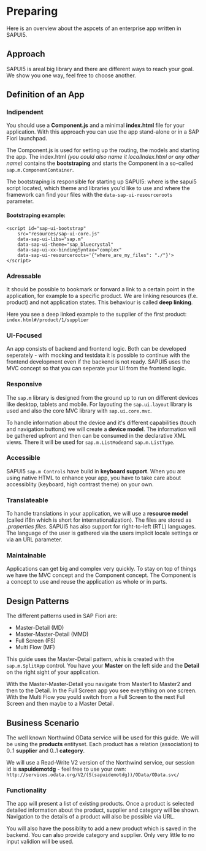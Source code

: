# Preparing

Here is an overview about the aspcets of an enterprise app written in SAPUI5.

## Approach
SAPUI5 is areal big library and there are different ways to reach your goal. We show you one way, feel free to choose another.

## Definition of an App
### Indipendent
You should use a **Component.js** and a minimal **index.html** file for your application. With this approach you can use the app stand-alone or in a SAP Fiori launchpad.

The Component.js is used for setting up the routing, the models and starting the app.
The index.html _(you could also name it localIndex.html or any other name)_ contains the **bootstraping** and starts the Component in a so-called ```sap.m.ComponentContainer```.

The bootstraping is responsible for starting up SAPUI5: where is the sapui5 script located, which theme and libraries you'd like to use and where the framework can find your files with the ```data-sap-ui-resourceroots``` parameter.

#### Bootstraping example:
```
<script id="sap-ui-bootstrap"
	src="resources/sap-ui-core.js"
	data-sap-ui-libs="sap.m"
	data-sap-ui-theme="sap_bluecrystal"
	data-sap-ui-xx-bindingSyntax="complex"
	data-sap-ui-resourceroots='{"where_are_my_files": "./"}'>
</script>
```
### Adressable
It should be possible to bookmark or forward a link to a certain point in the application, for example to a specific product. We are linking resources (f.e. product) and not application states. This behaviour is called **deep linking**.

Here you see a deep linked example to the supplier of the first product: ```index.html#/product/1/supplier```

### UI-Focused
An app consists of backend and frontend logic. Both can be developed seperately - with mocking and testdata it is possible to continue with the frontend development even if the backend is not ready. SAPUI5 uses the MVC concept so that you can seperate your UI from the frontend logic.

### Responsive
The ```sap.m``` library is designed from the ground up to run on different devices like desktop, tablets and mobile. For layouting the ```sap.ui.layout``` library is used and also the core MVC library with ```sap.ui.core.mvc```.

To handle information about the device and it's different capabilities (touch and navigation buttons) we will create a **device model**. The information will be gathered upfront and then can be consumed in the declarative XML views. There it will be used for ```sap.m.ListMode```and ```sap.m.ListType```.

### Accessible
SAPUI5 ```sap.m Controls``` have build in **keyboard support**. When you are using native HTML to enhance your app, you have to take care about accessiblity (keyboard, high contrast theme) on your own.

### Translateable
To handle translations in your application, we will use a **resource model** (called i18n which is short for internationalization). The files are stored as _.properties files_. SAPUI5 has also support for right-to-left (RTL) languages. The language of the user is gathered via the users implicit locale settings or via an URL parameter.

### Maintainable
Applications can get big and complex very quickly. To stay on top of things we have the MVC concept and the Component concept. The Component is a concept to use and reuse the application as whole or in parts.

## Design Patterns
The different patterns used in SAP Fiori are:

* Master-Detail (MD)
* Master-Master-Detail (MMD)
* Full Screen (FS)
* Multi Flow (MF)

This guide uses the Master-Detail pattern, whis is created with the ```sap.m.SplitApp``` control. You have your **Master** on the left side and the **Detail** on the right sight of your application.

With the Master-Master-Detail you navigate from Master1 to Master2 and then to the Detail.
In the Full Screen app you see everything on one screen.
With the Multi Flow you yould switch from a Full Screen to the next Full Screen and then maybe to a Master Detail.

## Business Scenario
The well known Northwind OData service will be used for this guide. We will be using the **products** entityset. Each product has a relation (association) to 0..1 **supplier** and 0..1 **category**.

We will use a Read-Write V2 version of the Northwind service, our session id is **sapuidemotdg** - feel free to use your own: ```http://services.odata.org/V2/(S(sapuidemotdg))/OData/OData.svc/``` 

### Functionality
The app will present a list of existing products. Once a product is selected detailed information about the product, supplier and category will be shown. Navigation to the details of a product will also be possible via URL.

You will also have the possiblity to add a new product which is saved in the backend. You can also provide category and supplier. Only very little to no input validion will be used.